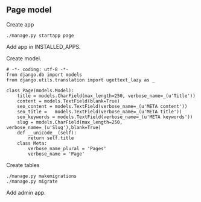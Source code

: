 ## Page model

Create app

    ./manage.py startapp page

Add app in INSTALLED_APPS.

    
Create model.

    # -*- coding: utf-8 -*-
    from django.db import models
    from django.utils.translation import ugettext_lazy as _

    class Page(models.Model):
        title = models.CharField(max_length=250, verbose_name=_(u'Title'))
        content = models.TextField(blank=True)
        seo_content = models.TextField(verbose_name=_(u'МЕТА content'))
        seo_title =   models.TextField(verbose_name=_(u'МЕТА title'))
        seo_keywords = models.TextField(verbose_name=_(u'МЕТА keywords'))
        slug = models.CharField(max_length=250, verbose_name=_(u'Slug'),blank=True)
        def __unicode__(self):
            return self.title
        class Meta:
            verbose_name_plural = 'Pages' 
            verbose_name = 'Page'

Create tables


    ./manage.py makemigrations
    ./manage.py migrate

Add admin app.







